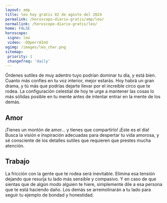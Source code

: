 ```yaml
---
layout: amp
title: leo hoy gratis 02 de agosto del 2024 
permalink: /horoscopo-diario-gratis/amp/leo/
normallink: /horoscopo-diario-gratis/leo/
home: FALSE
horoscopo:
 signo: leo
 video: -DQpmrrAIeU
ogimg: /images/leo_char.png
sitemap:
 priority: 1
 changefreq: 'daily'
---
```



Órdenes sutiles de muy adentro tuyo podrían dominar tu día, y está bien. Cuanto más confíes en tu voz interior, mejor estarás. Hoy habrá un gran drama, y tú más que podrías dejarte llevar por el increíble circo que te rodea. La configuración celestial de hoy te urge a mantener las cosas lo más sólidas posible en tu mente antes de intentar entrar en la mente de los demás.

## Amor

¡Tienes un montón de amor... y tienes que compartirlo! ¡Este es el día! Busca la visión e inspiración adecuadas para despertar tu vida amorosa, y sé consciente de los detalles sutiles que requieren que prestes mucha atención.

## Trabajo

La fricción con la gente que te rodea será inevitable. Elimina esa tensión dejando que resurja tu lado más sensible y compasivo. Y en caso de que sientas que de algún modo alguien te hiere, simplemente dile a esa persona que te está haciendo daño. Los demás se arremolinarán a tu lado para seguir tu ejemplo de bondad y honestidad.